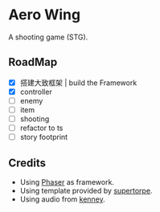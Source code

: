 # Aero Wing

A shooting game (STG).

## RoadMap

- [x] 搭建大致框架 | build the Framework
- [x] controller
- [ ] enemy
- [ ] item
- [ ] shooting
- [ ] refactor to ts
- [ ] story footprint

## Credits

- Using [Phaser](http://phaser.io/) as framework.
- Using template provided by [supertorpe](https://github.com/supertorpe/vite-phaser-starter).
- Using audio from [kenney](https://kenney.nl/).
